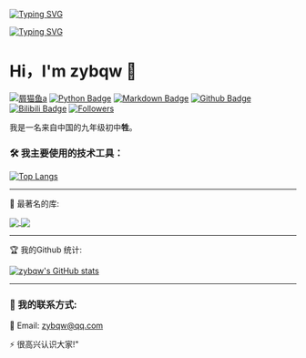 <a href="https://git.io/typing-svg"><img src="https://readme-typing-svg.demolab.com?font=Hanalei+Fill&size=50&duration=8000&pause=10000&color=66CCFF&vCenter=true&multiline=true&width=800&height=70&lines=%22Go+to+the+pier+to+grab+some+fries.%22" alt="Typing SVG" /></a>

<a href="https://git.io/typing-svg"><img src="https://readme-typing-svg.demolab.com?font=Hanalei+Fill&size=15&duration=10000&pause=10000&color=33C5BB&center=true&vCenter=true&multiline=true&width=740&height=30&lines=No+matter+what+we+pursue%2C+basic+needs+in+life+like+'grabbing+some+fries'+are+always+an+indispensable+part." alt="Typing SVG" /></a>

# Hi，I'm zybqw 👋

[![屑猫鱼a](https://img.shields.io/badge/屑猫鱼a-66ccff)](https://github.com/zybqw/) 
[![Python Badge](https://img.shields.io/badge/-Python-66ccff?style=flat&logo=Python&logoColor=white)](https://github.com/zybqw/)
[![Markdown Badge](https://img.shields.io/badge/-Markdown-66ccff?style=flat&logo=Markdown&logoColor=white)](https://markdown.com.cn/)
[![Github Badge](https://img.shields.io/badge/-Github%20-66ccff?style=flat&logo=Github&logoColor=white)](https://github.com/zybqw/)
[![Bilibili Badge](https://img.shields.io/badge/Bilibili-66ccff?style=flat&logo=bilibili&logoColor=white)](https://space.bilibili.com/1940383037)
[![Followers](https://bilistats.lonelyion.com/followers?uid=1940383037&style=flat&color=66ccff&label=粉丝数&label_color=66ccff&logo_color=white)](https://space.bilibili.com/1940383037/fans/fans)

我是一名来自中国的九年级初中**牲**。

### 🛠 我主要使用的技术工具：
[![Top Langs](https://github-readme-stats.vercel.app/api/top-langs/?username=zybqw)](https://github.com/anuraghazra/github-readme-stats)

---

🚀 最著名的库:

<a href="https://github.com/zybqw/CodeMao-AutoCommenter">
  <img align="center" src="https://github-readme-stats.vercel.app/api/pin/?username=zybqw&repo=CodeMao-AutoCommenter&theme=shadow_blue" />
</a>
<a href="https://github.com/zybqw/Chat-Mind-AI">
  <img align="center" src="https://github-readme-stats.vercel.app/api/pin/?username=zybqw&repo=Chat-Mind-AI&theme=shadow_blue" />
</a>

---

🏆 我的Github 统计:

[![zybqw's GitHub stats](https://github-readme-stats.vercel.app/api?username=zybqw&show_icons=true&theme=vue)](https://github.com/zybqw)

---

### 💼 我的联系方式:

📧 Email: [zybqw@qq.com](mailto:zybqw@qq.com)

⚡ 很高兴认识大家!"
 
